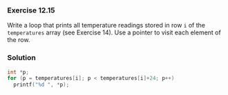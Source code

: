 ### Exercise 12.15
Write a loop that prints all temperature readings stored in row `i` of the `temperatures` array (see Exercise 14). Use a pointer to visit each element of the row.

### Solution
```c
int *p;
for (p = temperatures[i]; p < temperatures[i]+24; p++)
  printf("%d ", *p);
```
